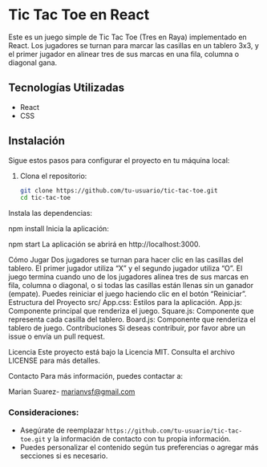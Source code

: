 # Tic Tac Toe en React

Este es un juego simple de Tic Tac Toe (Tres en Raya) implementado en React. Los jugadores se turnan para marcar las casillas en un tablero 3x3, y el primer jugador en alinear tres de sus marcas en una fila, columna o diagonal gana.

## Tecnologías Utilizadas

- React
- CSS

## Instalación

Sigue estos pasos para configurar el proyecto en tu máquina local:

1. Clona el repositorio:
   ```bash
   git clone https://github.com/tu-usuario/tic-tac-toe.git
   cd tic-tac-toe
Instala las dependencias:

npm install
Inicia la aplicación:

npm start
La aplicación se abrirá en http://localhost:3000.

Cómo Jugar
Dos jugadores se turnan para hacer clic en las casillas del tablero.
El primer jugador utiliza “X” y el segundo jugador utiliza “O”.
El juego termina cuando uno de los jugadores alinea tres de sus marcas en fila, columna o diagonal, o si todas las casillas están llenas sin un ganador (empate).
Puedes reiniciar el juego haciendo clic en el botón “Reiniciar”.
Estructura del Proyecto
src/
App.css: Estilos para la aplicación.
App.js: Componente principal que renderiza el juego.
Square.js: Componente que representa cada casilla del tablero.
Board.js: Componente que renderiza el tablero de juego.
Contribuciones
Si deseas contribuir, por favor abre un issue o envía un pull request.

Licencia
Este proyecto está bajo la Licencia MIT. Consulta el archivo LICENSE para más detalles.

Contacto
Para más información, puedes contactar a:

Marian Suarez- marianvsf@gmail.com

### Consideraciones:
- Asegúrate de reemplazar `https://github.com/tu-usuario/tic-tac-toe.git` y la información de contacto con tu propia información.
- Puedes personalizar el contenido según tus preferencias o agregar más secciones si es necesario.